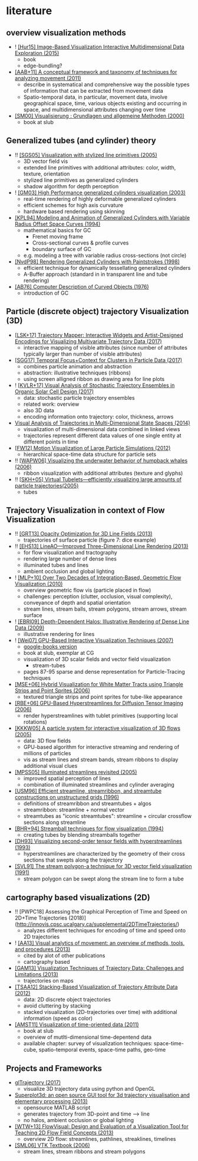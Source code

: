# literature

## overview visualization methods

- ! [[Hur15] Image-Based Visualization Interactive Multidimensional Data Exploration (2015)](https://ieeexplore.ieee.org/xpl/ebooks/bookPdfWithBanner.jsp?fileName=7374860.pdf&bkn=7374859&pdfType=book)
    - book
    - edge-bundling?
- [[AAB+11] A conceptual framework and taxonomy of techniques for analyzing movement (2011)](https://www.sciencedirect.com/science/article/pii/S1045926X11000139)
    - describe in systematical and comprehensive way the possible types of information that can be extracted from movement data
    - Spatio-temporal data, in particular, movement data, involve geographical space, time, various objects existing and occurring in space, and multidimensional attributes changing over time
- [[SM00] Visualisierung : Grundlagen und allgemeine Methoden (2000)](https://katalogbeta.slub-dresden.de/id/0000139508/#detail)
    - book at slub
 

## Generalized tubes (and cylinder) theory

- !! [[SGS05] Visualization with stylized line primitives (2005)](https://ieeexplore.ieee.org/document/1532859/)
    - 3D vector field vis
    - extended line primitives with additional attributes: color, width, texture, orientation
    - stylized line primitives as generalized cylinders
    - shadow algorithm for depth perception
- ! [[GM03] High Performance generalized cylinders visualization (2003)](https://ieeexplore.ieee.org/abstract/document/1199625/)
    - real-time rendering of highly deformable generalized cylinders
    - efficient schemes for high axis curvature
    - hardware based rendering using skinning
- [[KPL94] Modeling and Animation of Generalized Cylinders with Variable Radius Offset Space Curves (1994)](http://citeseerx.ist.psu.edu/viewdoc/summary?doi=10.1.1.39.7336)
    - mathematical basics for GC
        + Frenet moving frame
        + Cross-sectional curves & profile curves
        + boundary surface of GC
    - e.g. modeling a tree with variable radius cross-sections (not circle)
- [[NvdP98] Rendering Generalized Cylinders with Paintstrokes (1998)](http://graphicsinterface.org/proceedings/gi1998/gi1998-29/)
    - efficient technique for dynamically tessellating generalized cylinders
    - A-Buffer approach (standard in in transparent line and tube rendering)
- [[AB76] Computer Description of Curved Objects (1976)](https://ieeexplore.ieee.org/document/1674626/)
    - introduction of GC

## Particle (discrete object) trajectory Visualization (3D)

- [[LSK+17] Trajectory Mapper: Interactive Widgets and Artist-Designed Encodings for Visualizing Multivariate Trajectory Data (2017)](http://ivlab.cs.umn.edu/generated/pub-Lange-2017-Trajectory-Mapper.php)
    - interactive mapping of visible attributes (since number of attributes typically larger than number of visible attributes)
- [[SGG17] Temporal Focus+Context for Clusters in Particle Data (2017)](https://diglib.eg.org/handle/10.2312/vmv20171263)
    - combines particle animation and abstraction
    - abstraction: illustrative techniques (ribbons)
    - using screen alligned ribbon as drawing area for line plots
- ! [[KVLR+17] Visual Analysis of Stochastic Trajectory Ensembles in Organic Solar Cell Design (2017)](http://www.mdpi.com/2227-9709/4/3/25)
    - data: stochastic particle trajectory ensembles
    - related work: overview
    - also 3D data
    - encoding information onto trajectory: color, thickness, arrows
- [Visual Analysis of Trajectories in Multi-Dimensional State Spaces (2014)](http://www.joules.de/files/grottel_visual_2014.pdf)
    - visualization of multi-dimensional data combined in linked views
    - trajectories represent different data values of one single entity at different points in time
- [[FW12] Motion Visualization of Large Particle Simulations (2012)](https://wwwcg.in.tum.de/research/research/publications/2012/motion-visualization-of-particle-simulations.html)
    - hierarchical space-time data structure for particle sets
- !! [[WAPW06] Visualizing the underwater behavior of humpback whales (2006)](https://ieeexplore.ieee.org/document/1652919/)
    - ribbon visualization with additional attributes (texture and glyphs)
- !! [[SKH+05] Virtual Tubelets—efficiently visualizing large amounts of particle trajectories(2005)](https://www.sciencedirect.com/science/article/pii/S0097849304001906)
    - tubes


## Trajectory Visualization in context of Flow Visualization

- !! [[GRT13] Opacity Optimization for 3D Line Fields (2013)](http://wwwisg.cs.uni-magdeburg.de/visual/files/publications/2013/Guenther_2013_TOG.pdf)
    - trajectories of surface particle (figure 7: dice example)
- !! [[EHS13] LineAO—Improved Three-Dimensional Line Rendering (2013)](https://ieeexplore.ieee.org/stamp/stamp.jsp?tp=&arnumber=6216373)
    - for flow visualization and tractography
    - rendering large number of dense lines
    - illuminated tubes and lines
    - ambient occlusion and global lighting
- ! [[MLP+10] Over Two Decades of Integration‐Based, Geometric Flow Visualization (2010)](https://onlinelibrary.wiley.com/doi/full/10.1111/j.1467-8659.2010.01650.x)
    - overview geometric flow vis (particle placed in flow)
    - challenges: perception (clutter, occlusion, visual complexity), conveyance of depth and spatial orientation
    - stream lines, stream balls, stream polygons, stream arrows, stream surface
- ! [[EBRI09] Depth-Dependent Halos: Illustrative Rendering of Dense Line Data (2009)](https://ieeexplore.ieee.org/document/5290742/)
    - illustrative rendering for lines
- ! [[Wei07] GPU-Based Interactive Visualization Techniques (2007)](https://katalogbeta.slub-dresden.de/id/0006349644/#detail)
    - [google-books version](https://books.google.de/books?id=Kw4LHkXcKC8C&printsec=frontcover&hl=de&source=gbs_ge_summary_r&cad=0#v=onepage&q&f=false)
    - book at slub, exemplar at CG
    - visualization of 3D scalar fields and vector field visualization
        - stream-tubes
    - pages 87-95 sparse and dense representation for Particle-Tracing techniques
- [[MSE+06] Hybrid Visualization for White Matter Tracts using Triangle Strips and Point Sprites (2006)](https://ieeexplore.ieee.org/document/4015480/)
    - textured triangle strips and point sprites for tube-like appearance
- [[RBE+06] GPU-Based Hyperstreamlines for Diffusion Tensor Imaging (2006)](https://www.researchgate.net/publication/220778370_GPU-Based_Hyperstreamlines_for_Diffusion_Tensor_Imaging)
    - render hyperstreamlines with tublet primitives (supporting local rotations)
- [[KKKW05] A particle system for interactive visualization of 3D flows (2005)](https://ieeexplore.ieee.org/abstract/document/1512024/)
    - data: 3D flow fields
    - GPU-based algorithm for interactive streaming and rendering of millions of particles
    - vis as stream lines and stream bands, stream ribbons to display additional visual clues
- [[MPSS05] Illuminated streamlines revisited (2005)](https://ieeexplore.ieee.org/abstract/document/1532772/)
    - improved spatial perception of lines
    - combination of illuminated streamlines and cylinder averaging
- [[USM96] Efficient streamline, streamribbon, and streamtube constructions on unstructured grids (1996)](https://ieeexplore.ieee.org/document/506222/)
    - definitions of streamribbon and streamtubes + algos
    - streamribbon: streamline + normal vector
    - streamtubes as "iconic streamtubes": streamline + circular crossflow sections along streamline
- [[BHR+94] Streamball techniques for flow visualization (1994)](https://ieeexplore.ieee.org/document/346315/)
    - creating tubes by blending streamballs together
- [[DH93] Visualizing second-order tensor fields with hyperstreamlines (1993)](https://ieeexplore.ieee.org/document/219447/)
    - hyperstreamlines are characterized by the geometry of their cross sections that swepts along the trajectory
- [[SVL91] The stream polygon-a technique for 3D vector field visualization (1991)](https://ieeexplore.ieee.org/document/175789/)
    - stream polygon can be swept along the stream line to form a tube


## cartography based visualizations (2D)

- !! [PWPC18] Assessing the Graphical Perception of Time and Speed on 2D+Time Trajectories (2018)](http://innovis.cpsc.ucalgary.ca/supplemental/2DTimeTrajectories/)
    - analyzes different techniques for encoding of time and speed onto 2D trajectories
- ! [[AA13] Visual analytics of movement: an overview of methods, tools, and procedures (2013)](https://pdfs.semanticscholar.org/cde0/855cb750d15790c7dbd1f657a90fae9d2630.pdf)
    - cited by alot of other publications
    - cartography based
- [[GAM13] Visualization Techniques of Trajectory Data: Challenges and Limitations (2013)](https://www.researchgate.net/publication/289868527_Visualization_techniques_of_trajectory_data_Challenges_and_limitations)
    - trajectories on maps
- [[TSAA12] Stacking-Based Visualization of Trajectory Attribute Data (2012)](https://ieeexplore.ieee.org/document/6327262/)
    - data: 2D discrete object trajectories
    - avoid cluttering by stacking
    - stacked visualization (2D-trajectories over time) with additional information (speed as color)
- [[AMST11] Visualization of time-oriented data (2011)](https://katalogbeta.slub-dresden.de/id/0015205092/#detail)
    - book at slub
    - overview of mutlti-dimensional time-depentend data
    - available chapter: survey of visualization techniques: space-time-cube, spatio-temporal events, space-time paths, geo-time


## Projects and Frameworks

- [glTrajectory (2017)](https://github.com/eozd/glTrajectory)
    - visualize 3D trajectory data using python and OpenGL
- [Superplot3d: an open source GUI tool for 3d trajectory visualisation and elementary processing (2013)](https://scfbm.biomedcentral.com/articles/10.1186/1751-0473-8-19)
    - opensource MATLAB script
    - generates trajectory from 3D-point and time --> line
    - no halos, ambient occlusion or global lighting
- [[WTW+13] FlowVisual: Design and Evaluation of a Visualization Tool for Teaching 2D Flow Field Concepts (2013)](https://www3.nd.edu/~cwang11/2dflowvis.html)
    - overview 2D flow: streamlines, pathlines, streaklines, timelines
- [[SML06] VTK Textbook (2006)](https://www.vtk.org/vtk-textbook/)
    - stream lines, stream ribbons and stream polygons
